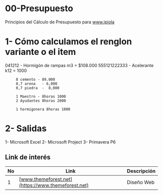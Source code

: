 # 00-Presupuesto
Principios del Cálculo de Presupuesto para www.ipiola

1- Cómo calculamos el renglon variante o el item
==================================================================
041212 - Hormigón de rampas m3 = $108.000
     555121222333 - Acelerante k12  = 1000
     
         8 cemento - 89.000
         0,7 arena   - 6,000
         0,7 piedra  -  8,000
         
         1 Maestro - 8horas 1000
         2 Ayudantes 8horas 2000
         
         1 hormigonera 8horas 1000
         
2- Salidas
==================================================================
1- Microsoft Excel
2- Microsoft Project
3- Primavera P6




[//]: # (addons)
Link de interés
--------------
No | Link | Descripción
--- | --- | ---
 1 | [www.themeforest.net](https://www.themeforest.net) | Diseño Web

